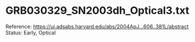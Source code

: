 # GRB030329_SN2003dh_Optical3.txt

Reference: https://ui.adsabs.harvard.edu/abs/2004ApJ...606..381L/abstract
Status: Early, Optical